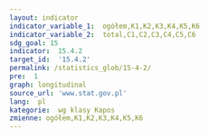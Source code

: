 ```yaml
---
layout: indicator
indicator_variable_1:  ogółem,K1,K2,K3,K4,K5,K6
indicator_variable_2:  total,C1,C2,C3,C4,C5,C6
sdg_goal: 15
indicator:  15.4.2
target_id:  '15.4.2'
permalink: /statistics_glob/15-4-2/
pre:  1
graph: longitudinal
source_url: 'www.stat.gov.pl'
lang:  pl
kategorie:  wg klasy Kapos
zmienne: ogółem,K1,K2,K3,K4,K5,K6
---
```

